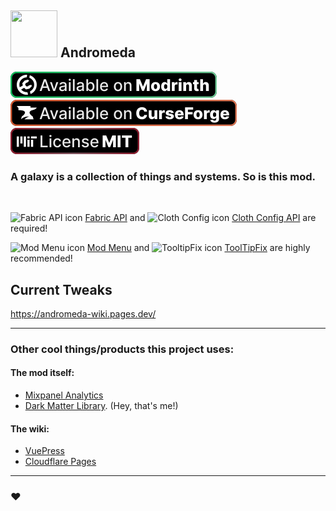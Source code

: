 ## <img src="https://github.com/constellation-mc/andromeda/assets/104443436/f8724c6c-f15b-49ca-9f42-b7ae01d1e64a" width="75" height="75"> Andromeda

[![Available on Modrinth](https://raw.githubusercontent.com/melontini/mini-badges/main/minecraft/modrinth.svg)](https://modrinth.com/mod/andromeda)
[![Available on CurseForge](https://raw.githubusercontent.com/melontini/mini-badges/main/minecraft/curseforge.svg)](https://www.curseforge.com/minecraft/mc-mods/andromeda)
![License MIT](https://raw.githubusercontent.com/melontini/mini-badges/main/licenses/MIT.svg)

### A galaxy is a collection of things and systems. So is this mod.

<br/>

<img alt="Fabric API icon" src="https://cdn.modrinth.com/data/P7dR8mSH/icon.png" width="40" height="40"></img> [Fabric API](https://modrinth.com/mod/fabric-api) and <img alt="Cloth Config icon" src="https://cdn.modrinth.com/data/9s6osm5g/icon.png" width="40" height="40"> [Cloth Config API](https://modrinth.com/mod/cloth-config) are required!

<img alt="Mod Menu icon" src="https://cdn.modrinth.com/data/mOgUt4GM/icon.png" width="40" height="40"></img> [Mod Menu](https://modrinth.com/mod/modmenu) and <img alt="TooltipFix icon" src="https://cdn.modrinth.com/data/2RKFTmiB/e2ebd2a3e0b5f30ed8d1084b79c568895a12f656.png" width="40" height="40"> [ToolTipFix](https://modrinth.com/mod/modmenu) are highly recommended!

## Current Tweaks

https://andromeda-wiki.pages.dev/

***

### Other cool things/products this project uses:

#### The mod itself:<br/>
- [Mixpanel Analytics](https://mixpanel.com/home)
- [Dark Matter Library](https://github.com/constellation-mc/dark-matter). (Hey, that's me!)

#### The wiki:<br/>
- [VuePress](https://v2.vuepress.vuejs.org/)
- [Cloudflare Pages](https://pages.cloudflare.com/)

***

### ❤️
